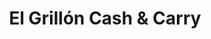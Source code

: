 ---
title: "El Grillón Cash & Carry"
url: /san-juan/el-grillon-cash-and-carry/
shop: supermarket
---